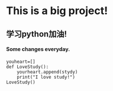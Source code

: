 # This is a big project!

## 学习python加油!

#### Some changes everyday.

``` 
youheart=[]
def LoveStudy():
    yourheart.append(stydy)
    print("I love study!")
LoveStudy()

```


